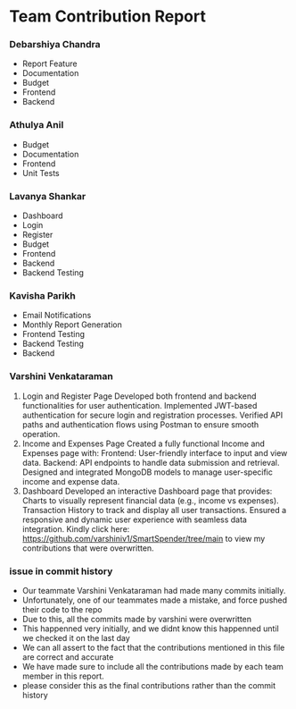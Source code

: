 # Team Contribution Report

### Debarshiya Chandra
- Report Feature
- Documentation
- Budget
- Frontend
- Backend

### Athulya Anil
- Budget
- Documentation
- Frontend
- Unit Tests

### Lavanya Shankar
- Dashboard
- Login
- Register
- Budget
- Frontend
- Backend
- Backend Testing

### Kavisha Parikh
- Email Notifications
- Monthly Report Generation
- Frontend Testing
- Backend Testing
- Backend

### Varshini Venkataraman
1. Login and Register Page
Developed both frontend and backend functionalities for user authentication.
Implemented JWT-based authentication for secure login and registration processes.
Verified API paths and authentication flows using Postman to ensure smooth operation.
2. Income and Expenses Page
Created a fully functional Income and Expenses page with:
Frontend: User-friendly interface to input and view data.
Backend: API endpoints to handle data submission and retrieval.
Designed and integrated MongoDB models to manage user-specific income and expense data.
3. Dashboard
Developed an interactive Dashboard page that provides:
Charts to visually represent financial data (e.g., income vs expenses).
Transaction History to track and display all user transactions.
Ensured a responsive and dynamic user experience with seamless data integration.
Kindly click here: https://github.com/varshiniv1/SmartSpender/tree/main to view my contributions that were overwritten.

### issue in commit history
- Our teammate Varshini Venkataraman had made many commits initially.
- Unfortunately, one of our teammates made a mistake, and force pushed their code to the repo
- Due to this, all the commits made by varshini were overwritten
- This happenned very initially, and we didnt know this happenned until we checked it on the last day
- We can all assert to the fact that the contributions mentioned in this file are correct and accurate
- We have made sure to include all the contributions made by each team member in this report.
- please consider this as the final contributions rather than the commit history
